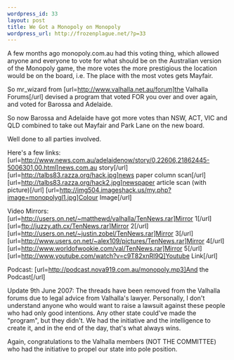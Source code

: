 ```yaml
--- 
wordpress_id: 33
layout: post
title: We Got a Monopoly on Monopoly
wordpress_url: http://frozenplague.net/?p=33
---
```

A few months ago monopoly.com.au had this voting thing, which allowed anyone and everyone to vote for what should be on the Australian version of the Monopoly game, the more votes the more prestigious the location would be on the board, i.e. The place with the most votes gets Mayfair.

So mr_wizard from [url=http://www.valhalla.net.au/forum]the Valhalla Forums[/url] devised a program that voted FOR you over and over again, and voted for Barossa and Adelaide.

So now Barossa and Adelaide have got more votes than NSW, ACT, VIC and QLD combined to take out Mayfair and Park Lane on the new board.

Well done to all parties involved.

Here's a few links:
[url=http://www.news.com.au/adelaidenow/story/0,22606,21862445-5006301,00.html]news.com.au story[/url]
[url=http://talbs83.razza.org/hack.jpg]news paper column scan[/url]
[url=http://talbs83.razza.org/hack2.jpg]newspaper article scan (with picture)[/url]
[url=http://img504.imageshack.us/my.php?image=monopolygl1.jpg]Colour Image[/url]

Video Mirrors:
[url=http://users.on.net/~matthewd/valhalla/TenNews.rar]Mirror 1[/url]
[url=ftp://juzzy.ath.cx/TenNews.rar]Mirror 2[/url]
[url=http://users.on.net/~justin.zobel/TenNews.rar]Mirror 3[/url]
[url=http://www.users.on.net/~alex109/pictures/TenNews.rar]Mirror 4[/url]
[url=http://www.worldofwookie.com/val/TenNews.rar]Mirror 5[/url]
[url=http://www.youtube.com/watch?v=c9T82xnRl9Q]Youtube Link[/url]

Podcast:
[url=http://podcast.nova919.com.au/monopoly.mp3]And the Podcast[/url]

Update 9th June 2007:
The threads have been removed from the Valhalla forums due to legal advice from Valhalla's lawyer. Personally, I don't understand anyone who would want to raise a lawsuit against these people who had only good intentions. Any other state could've made the "program", but they didn't. We had the initiative and the intelligence to create it, and in the end of the day, that's what always wins.

Again, congratulations to the Valhalla members (NOT THE COMMITTEE) who had the initiative to propel our state into pole position. 
